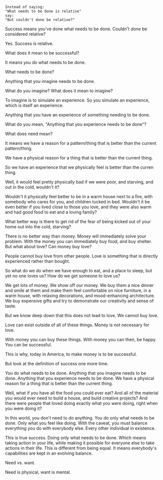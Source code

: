 
```
Instead of saying:
"What needs to be done is relative"
say:
"But couldn't done be relative?"
```

Success means you've done what needs to be done. Couldn't _done_ be considered relative?

Yes. Success is relative.

What does it mean to be successful?

It means you do what needs to be done.

What needs to be done?

Anything that you imagine needs to be done.

What do you imagine? What does it mean to imagine?

To imagine is to simulate an experience. So you simulate an experience, which is itself an experience.

Anything that you have an experience of something needing to be done.

What do you mean, "Anything that you experience needs to be done"?

What does need mean?

It means we have a reason for a pattern/thing that is better than the current pattern/thing.

We have a physical reason for a thing that is better than the current thing.

So we have an experience that we physically feel is better than the curren thing.

Well, it would feel pretty physically bad if we were poor, and starving, and out in the cold, wouldn't it?

Wouldn't it physically feel better to be in a warm house next to a fire, with somebody who cares for you, and children tucked in bed. Wouldn't it be even better if you lived close to those you love, and they were also warm and had good food to eat and a loving family?

What better way is there to get rid of the fear of being kicked out of your home out into the cold, starving?

There is no better way than money. Money will immediately solve your problem. With the money you can immediately buy food, and buy shelter. But what about love? Can money buy love?

People cannot buy love from other people. Love is something that is directly experienced rather than bought.

So what do we do when we have enough to eat, and a place to sleep, but yet no one loves us? How do we get someone to love us?

We get lots of money. We show off our money. We buy them a nice dinner and smile at them and make them feel comfortable on nice furniture, in a warm house, with relaxing decorations, and mood-enhancing architecture. We buy expensive gifts and try to demonstrate our creativity and sense of taste.

But we know deep down that this does not lead to love. We cannot buy love.

Love can exist outside of all of these things. Money is not necessary for love.

With money you can buy these things. With money you can then, be happy. You can be successful.

This is why, today in America, to make money is to be successful.

But look at the definition of success one more time. 

You do what needs to be done.
Anything that you imagine needs to be done.
Anything that you experience needs to be done.
We have a physical reason for a thing that is better than the current thing.

Well, what if you have all the food you could ever eat? And all of the material you would ever need to build a house, and build creative projects? And there were people that loved doing exactly what you were doing, right when you were doing it?

In this world, you don't need to _do_ anything. You do only what needs to be done. Only what you feel like doing. With the caveat, you must balance everything you do with everybody else. Every other individual in existence.

This is true success. Doing only what needs to be done. Which means taking action in your life, while making it possible for everyone else to take actions in their life. This is different from being equal. It means everybody's capabilities are kept in an evolving balance.

Need vs. want.

Need is physical, want is mental.
